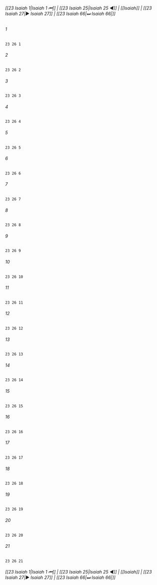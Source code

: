 
###### [[23 Isaiah 1|Isaiah 1 ⏮]] | [[23 Isaiah 25|Isaiah 25 ◀]] | [[Isaiah]] | [[23 Isaiah 27|▶ Isaiah 27]] | [[23 Isaiah 66|⏭ Isaiah 66|]]

###### 1
``` verse
23 26 1 
```
###### 2
``` verse
23 26 2 
```
###### 3
``` verse
23 26 3 
```
###### 4
``` verse
23 26 4 
```
###### 5
``` verse
23 26 5 
```
###### 6
``` verse
23 26 6 
```
###### 7
``` verse
23 26 7 
```
###### 8
``` verse
23 26 8 
```
###### 9
``` verse
23 26 9 
```
###### 10
``` verse
23 26 10 
```
###### 11
``` verse
23 26 11 
```
###### 12
``` verse
23 26 12 
```
###### 13
``` verse
23 26 13 
```
###### 14
``` verse
23 26 14 
```
###### 15
``` verse
23 26 15 
```
###### 16
``` verse
23 26 16 
```
###### 17
``` verse
23 26 17 
```
###### 18
``` verse
23 26 18 
```
###### 19
``` verse
23 26 19 
```
###### 20
``` verse
23 26 20 
```
###### 21
``` verse
23 26 21 
```

###### [[23 Isaiah 1|Isaiah 1 ⏮]] | [[23 Isaiah 25|Isaiah 25 ◀]] | [[Isaiah]] | [[23 Isaiah 27|▶ Isaiah 27]] | [[23 Isaiah 66|⏭ Isaiah 66|]]

